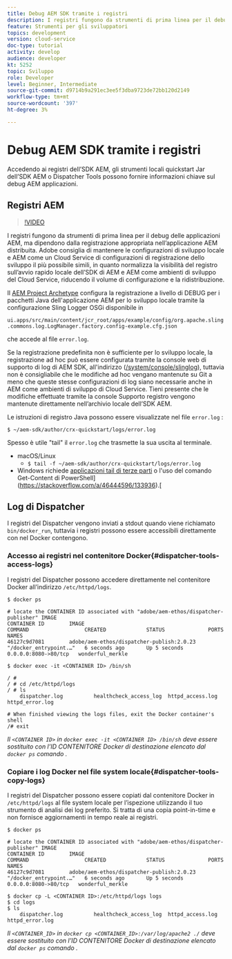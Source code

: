 ```yaml
---
title: Debug AEM SDK tramite i registri
description: I registri fungono da strumenti di prima linea per il debug delle applicazioni AEM, ma dipendono dalla registrazione appropriata nell’applicazione AEM distribuita.
feature: Strumenti per gli sviluppatori
topics: development
version: cloud-service
doc-type: tutorial
activity: develop
audience: developer
kt: 5252
topic: Sviluppo
role: Developer
level: Beginner, Intermediate
source-git-commit: d9714b9a291ec3ee5f3dba9723de72bb120d2149
workflow-type: tm+mt
source-wordcount: '397'
ht-degree: 3%

---
```



# Debug AEM SDK tramite i registri

Accedendo ai registri dell’SDK AEM, gli strumenti locali quickstart Jar dell’SDK AEM o Dispatcher Tools possono fornire informazioni chiave sul debug AEM applicazioni.

## Registri AEM

>[!VIDEO](https://video.tv.adobe.com/v/34334/?quality=12&learn=on)

I registri fungono da strumenti di prima linea per il debug delle applicazioni AEM, ma dipendono dalla registrazione appropriata nell’applicazione AEM distribuita. Adobe consiglia di mantenere le configurazioni di sviluppo locale e AEM come un Cloud Service di configurazioni di registrazione dello sviluppo il più possibile simili, in quanto normalizza la visibilità del registro sull’avvio rapido locale dell’SDK di AEM e AEM come ambienti di sviluppo del Cloud Service, riducendo il volume di configurazione e la ridistribuzione.

Il [AEM Project Archetype](https://github.com/adobe/aem-project-archetype) configura la registrazione a livello di DEBUG per i pacchetti Java dell&#39;applicazione AEM per lo sviluppo locale tramite la configurazione Sling Logger OSGi disponibile in

`ui.apps/src/main/content/jcr_root/apps/example/config/org.apache.sling.commons.log.LogManager.factory.config-example.cfg.json`

che accede al file `error.log`.

Se la registrazione predefinita non è sufficiente per lo sviluppo locale, la registrazione ad hoc può essere configurata tramite la console web di supporto di log di AEM SDK, all&#39;indirizzo ([/system/console/slinglog](http://localhost:4502/system/console/slinglog)), tuttavia non è consigliabile che le modifiche ad hoc vengano mantenute su Git a meno che queste stesse configurazioni di log siano necessarie anche in AEM come ambienti di sviluppo di Cloud Service. Tieni presente che le modifiche effettuate tramite la console Supporto registro vengono mantenute direttamente nell’archivio locale dell’SDK AEM.

Le istruzioni di registro Java possono essere visualizzate nel file `error.log` :

```
$ ~/aem-sdk/author/crx-quickstart/logs/error.log
```

Spesso è utile &quot;tail&quot; il `error.log` che trasmette la sua uscita al terminale.

+ macOS/Linux
   + `$ tail -f ~/aem-sdk/author/crx-quickstart/logs/error.log`
+ Windows richiede [applicazioni tail di terze parti](https://stackoverflow.com/questions/187587/a-windows-equivalent-of-the-unix-tail-command) o l&#39;uso del comando Get-Content di PowerShell](https://stackoverflow.com/a/46444596/133936).[

## Log di Dispatcher

I registri del Dispatcher vengono inviati a stdout quando viene richiamato `bin/docker_run`, tuttavia i registri possono essere accessibili direttamente con nel Docker contengono.

### Accesso ai registri nel contenitore Docker{#dispatcher-tools-access-logs}

I registri del Dispatcher possono accedere direttamente nel contenitore Docker all’indirizzo `/etc/httpd/logs`.

```shell
$ docker ps

# locate the CONTAINER ID associated with "adobe/aem-ethos/dispatcher-publisher" IMAGE
CONTAINER ID        IMAGE                                       COMMAND                  CREATED             STATUS              PORTS                  NAMES
46127c9d7081        adobe/aem-ethos/dispatcher-publish:2.0.23   "/docker_entrypoint.…"   6 seconds ago       Up 5 seconds        0.0.0.0:8080->80/tcp   wonderful_merkle

$ docker exec -it <CONTAINER ID> /bin/sh

/ # 
/ # cd /etc/httpd/logs
/ # ls
    dispatcher.log          healthcheck_access_log  httpd_access.log        httpd_error.log

# When finished viewing the logs files, exit the Docker container's shell
/# exit
```

_Il  `<CONTAINER ID>` in  `docker exec -it <CONTAINER ID> /bin/sh` deve essere sostituito con l’ID CONTENITORE Docker di destinazione elencato dal  `docker ps` comando ._


### Copiare i log Docker nel file system locale{#dispatcher-tools-copy-logs}

I registri del Dispatcher possono essere copiati dal contenitore Docker in `/etc/httpd/logs` al file system locale per l’ispezione utilizzando il tuo strumento di analisi dei log preferito. Si tratta di una copia point-in-time e non fornisce aggiornamenti in tempo reale ai registri.

```shell
$ docker ps

# locate the CONTAINER ID associated with "adobe/aem-ethos/dispatcher-publisher" IMAGE
CONTAINER ID        IMAGE                                       COMMAND                  CREATED             STATUS              PORTS                  NAMES
46127c9d7081        adobe/aem-ethos/dispatcher-publish:2.0.23   "/docker_entrypoint.…"   6 seconds ago       Up 5 seconds        0.0.0.0:8080->80/tcp   wonderful_merkle

$ docker cp -L <CONTAINER ID>:/etc/httpd/logs logs 
$ cd logs
$ ls
    dispatcher.log          healthcheck_access_log  httpd_access.log        httpd_error.log
```

_Il  `<CONTAINER_ID>` in  `docker cp <CONTAINER_ID>:/var/log/apache2 ./` deve essere sostituito con l’ID CONTENITORE Docker di destinazione elencato dal  `docker ps` comando ._
